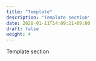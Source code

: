 ```yaml
---
title: "Template"
description: "Template section"
date: 2020-01-11T14:09:21+09:00
draft: false
weight: 4
---
```


Template section